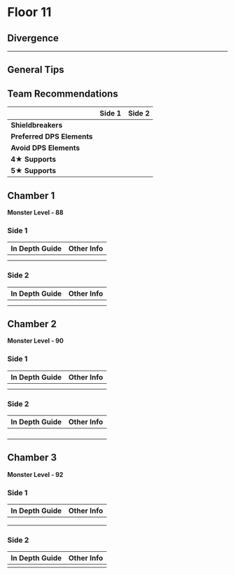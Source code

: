 # Floor 11

## Divergence

****

## General Tips



## Team Recommendations

|                            | Side 1 | Side 2 |
| -------------------------- | :----: | :----: |
| **Shieldbreakers**         |        |        |
| **Preferred DPS Elements** |        |        |
| **Avoid DPS Elements**     |        |        |
| **4**★ **Supports**        |        |        |
| **5**★ **Supports**        |        |        |

## Chamber 1

**Monster Level - 88**

### Side 1

| In Depth Guide | Other Info |
| -------------- | ---------- |
|                |            |
|                |            |



### Side 2

| In Depth Guide | Other Info |
| -------------- | ---------- |
|                |            |
|                |            |



## Chamber 2

**Monster Level - 90**

### Side 1

| In Depth Guide | Other Info |
| -------------- | ---------- |
|                |            |
|                |            |



### Side 2

| In Depth Guide | Other Info |
| -------------- | ---------- |
|                |            |
|                |            |
|                |            |
|                |            |



## Chamber 3

**Monster Level - 92**

### Side 1

| In Depth Guide | Other Info |
| -------------- | ---------- |
|                |            |
|                |            |
|                |            |



### Side 2

| In Depth Guide | Other Info |
| -------------- | ---------- |
|                |            |

